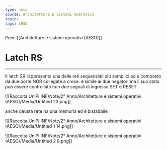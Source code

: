 ```yaml
---
type: nota
course: Architettura E Sistemi Operativi
topic: 
tags: AESO
---
```


Prev: [[Architetture e sistemi operativi (AESO)]]

# Latch RS
---

Il latch SR rappresenta una delle reti sequenziali più semplici ed è composto
da due porte NOR collegate a croce. è simile ai due negatori ma il suo stato può essere controllato con due segnali di ingresso SET e RESET

![[Raccolta UniPi INF/Note/2° Anno/Architetture e sistemi operativi (AESO)/Media/Untitled 23.png]]

anche qeusta rete ha una memoria ed è bistabbile

![[Raccolta UniPi INF/Note/2° Anno/Architetture e sistemi operativi (AESO)/Media/Untitled 1 14.png]]

![[Raccolta UniPi INF/Note/2° Anno/Architetture e sistemi operativi (AESO)/Media/Untitled 2 8.png]]
